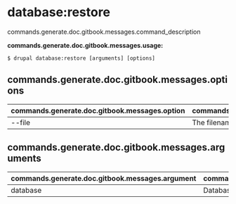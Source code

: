 # database:restore
commands.generate.doc.gitbook.messages.command_description

**commands.generate.doc.gitbook.messages.usage:**
```
$ drupal database:restore [arguments] [options] 
```

## commands.generate.doc.gitbook.messages.options
commands.generate.doc.gitbook.messages.option | commands.generate.doc.gitbook.messages.details
-------|-------------
--file | The filename for your database backup file

## commands.generate.doc.gitbook.messages.arguments
commands.generate.doc.gitbook.messages.argument | commands.generate.doc.gitbook.messages.details
---------|-------------
database | Database key from settings.php
